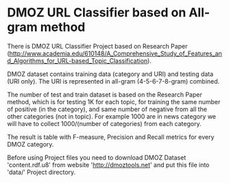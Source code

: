 # DMOZ URL Classifier based on All-gram method
There is DMOZ URL Classifier Project based on Research Paper (http://www.academia.edu/610148/A_Comprehensive_Study_of_Features_and_Algorithms_for_URL-based_Topic_Classification).

DMOZ dataset contains  training data (category and URI) and testing data (URI only). The URI is represented in all-gram (4-5-6-7-8-gram) combined.

The number of test and train dataset is based on the Research Paper method, which is for testing 1K for each topic, for training the same number of positive (in the category), and same number of negative from all the other categories (not in topic). For example 1000 are in news category we will have to collect 1000/(number of categories) from each category.

The result is table with F-measure, Precision and Recall metrics for every DMOZ category.

Before using Project files you need to download DMOZ Dataset 'content.rdf.u8' from website 'http://dmoztools.net'
and put this file into 'data/' Project directory.
 